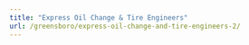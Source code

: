 ```yaml
---
title: "Express Oil Change & Tire Engineers"
url: /greensboro/express-oil-change-and-tire-engineers-2/
---
```

